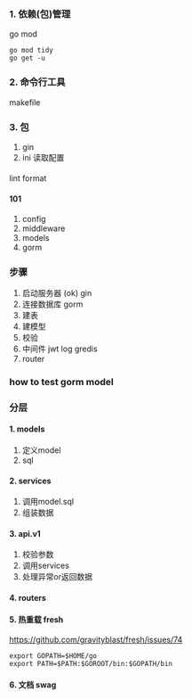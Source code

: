 ### 1. 依赖(包)管理
go mod
```
go mod tidy
go get -u
```
### 2. 命令行工具
makefile

### 3. 包
1. gin
2. ini 读取配置
####
lint
format

#### 101
1. config
2. middleware
3. models
4. gorm


### 步骤
1. 启动服务器 (ok) gin
2. 连接数据库 gorm
3. 建表
4. 建模型
5. 校验
6. 中间件 jwt log gredis
7. router

### how to test gorm model

### 分层
#### 1. models
1. 定义model
2. sql
#### 2. services
1. 调用model.sql
2. 组装数据
#### 3. api.v1
1. 校验参数
2. 调用services
3. 处理异常or返回数据

#### 4. routers

#### 5. 热重载 fresh
https://github.com/gravityblast/fresh/issues/74


```
export GOPATH=$HOME/go
export PATH=$PATH:$GOROOT/bin:$GOPATH/bin
```

#### 6. 文档 swag